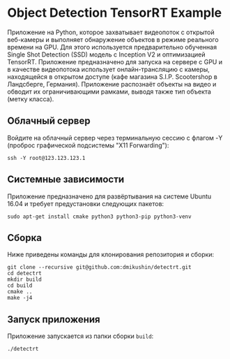 # Object Detection TensorRT Example

Приложение на Python, которое захватывает видеопоток с открытой веб-камеры и выполняет обнаружение объектов в режиме реального времени на GPU. Для этого используется предварительно обученная Single Shot Detection (SSD) модель с Inception V2 и оптимизацией TensorRT. Приложение предназначено для запуска на сервере с GPU и в качестве видеопотока использует онлайн-трансляцию с камеры, находящейся в открытом доступе (кафе магазина S.I.P. Scootershop в Ландсберге, Германия). Приложение распознаёт объекты на видео и обводит их ограничивающими рамками, выводя также тип объекта (метку класса).

## Облачный сервер

Войдите на облачный сервер через терминальную сессию с флагом -Y (проброс графической подсистемы "X11 Forwarding"):

```
ssh -Y root@123.123.123.1
```

## Системные зависимости

Приложение предназначено для развёртывания на системе Ubuntu 16.04 и требует предустановки следующих пакетов:

```
sudo apt-get install cmake python3 python3-pip python3-venv
```

## Сборка

Ниже приведены команды для клонирования репозитория и сборки:

```
git clone --recursive git@github.com:dmikushin/detectrt.git
cd detectrt
mkdir build
cd build
cmake ..
make -j4
```

## Запуск приложения

Приложение запускается из папки сборки `build`:

```
./detectrt
```

